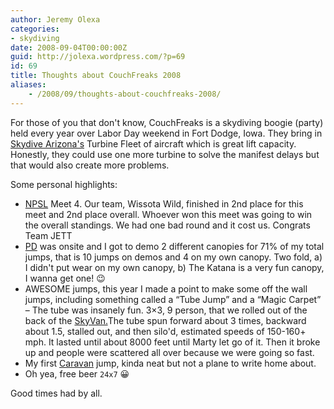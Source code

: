 ```yaml
---
author: Jeremy Olexa
categories:
- skydiving
date: 2008-09-04T00:00:00Z
guid: http://jolexa.wordpress.com/?p=69
id: 69
title: Thoughts about CouchFreaks 2008
aliases:
    - /2008/09/thoughts-about-couchfreaks-2008/
---
```


For those of you that don't know, CouchFreaks is a skydiving boogie (party) held every year over Labor Day weekend in Fort Dodge, Iowa. They bring in [Skydive Arizona's][1] Turbine Fleet of aircraft which is great lift capacity. Honestly, they could use one more turbine to solve the manifest delays but that would also create more problems.

Some personal highlights:

  * [NPSL][2] Meet 4. Our team, Wissota Wild, finished in 2nd place for this meet and 2nd place overall. Whoever won this meet was going to win the overall standings. We had one bad round and it cost us. Congrats Team JETT
  * [PD][3] was onsite and I got to demo 2 different canopies for 71% of my total jumps, that is 10 jumps on demos and 4 on my own canopy. Two fold, a) I didn't put wear on my own canopy, b) The Katana is a very fun canopy, I wanna get one! 😉
  * AWESOME jumps, this year I made a point to make some off the wall jumps, including something called a &#8220;Tube Jump&#8221; and a &#8220;Magic Carpet&#8221; &#8211; The tube was insanely fun. 3&#215;3, 9 person, that we rolled out of the back of the [SkyVan.][4]The tube spun forward about 3 times, backward about 1.5, stalled out, and then silo'd, estimated speeds of 150-160+ mph. It lasted until about 8000 feet until Marty let go of it. Then it broke up and people were scattered all over because we were going so fast. 
  * My first [Caravan][5] jump, kinda neat but not a plane to write home about. 
  * Oh yea, free beer `24x7` 😀

Good times had by all.

 [1]: http://www.skydiveaz.com
 [2]: http://skyleague.com/pages/leagues/showLeague.php?league=12&RECORD_KEY(leagueContentSource)=id&id(leagueContentSource)=12
 [3]: http://www.performancedesigns.com/
 [4]: http://en.wikipedia.org/wiki/Image:Shorts_SC.7_Skyvan.jpg
 [5]: http://en.wikipedia.org/wiki/Image:Texel-Cessna_208-Skydivers.jpg